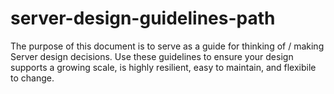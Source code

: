 # server-design-guidelines-path
The purpose of this document is to serve as a guide for thinking of / making Server design decisions. Use these guidelines to ensure your design supports a growing scale, is highly resilient, easy to maintain, and flexibile to change.
